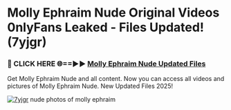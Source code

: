 # Molly Ephraim Nude Original Videos 0nlyFans Leaked - Files Updated! (7yjgr)

<h3>🔴 CLICK HERE 🌐==►► <a href="https://tinyurl.com/yc6ubb5a" rel="nofollow">Molly Ephraim Nude Updated Files</a></h3>

Get Molly Ephraim Nude and all content. Now you can access all videos and pictures of Molly Ephraim Nude. New Updated Files 2025!

[![7yjgr](https://i.imgur.com/7eu0CRL.gif)](https://tinyurl.com/yc6ubb5a)
nude photos of molly ephraim